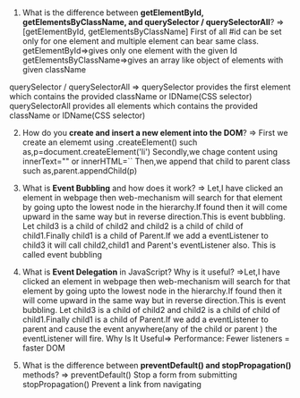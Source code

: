#
1. What is the difference between **getElementById, getElementsByClassName, and querySelector / querySelectorAll**?
=>
[getElementById, getElementsByClassName]
First of all #id can be set only for one element and multiple element can bear same class.
getElementById=>gives only one element with the given Id
getElementsByClassName=>gives an array like object of elements with given className

querySelector / querySelectorAll
=>
querySelector provides the first element which contains the provided className or IDName(CSS selector)
querySelectorAll provides all elements which contains the provided className or IDName(CSS selector)


2. How do you **create and insert a new element into the DOM**?
=>
First we create an elememt using .createElement()
such as,p=document.createElement('li')
Secondly,we chage content using innerText="" or innerHTML=``
Then,we append that child to parent class
such as,parent.appendChild(p)


3. What is **Event Bubbling** and how does it work?
=>
Let,I have clicked an element in webpage then web-mechanism will search for that element by going upto the lowest node in the hierarchy.If found then it will come upward in the same way but in reverse direction.This is event bubbling.
Let child3 is a child of child2 and child2 is a child of child of child1.Finally child1 is a child of Parent.If we add a eventListener to child3 it will call child2,child1 and Parent's eventListener also.
This is called event bubbling
4. What is **Event Delegation** in JavaScript? Why is it useful?
=>Let,I have clicked an element in webpage then web-mechanism will search for that element by going upto the lowest node in the hierarchy.If found then it will come upward in the same way but in reverse direction.This is event bubbling.
Let child3 is a child of child2 and child2 is a child of child of child1.Finally child1 is a child of Parent.If we add a eventListener to parent and cause the event anywhere(any of the child or parent ) the eventListener will fire.
Why Is It Useful=>
Performance: Fewer listeners = faster DOM


5. What is the difference between **preventDefault() and stopPropagation()** methods?
=>
preventDefault()
Stop a form from submitting
stopPropagation()
Prevent a link from navigating